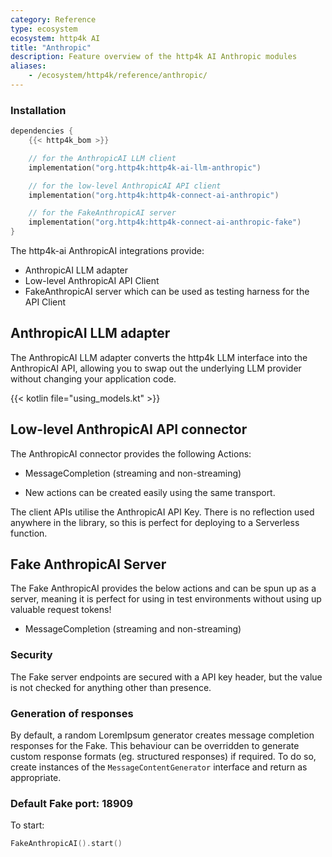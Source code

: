 ```yaml
---
category: Reference
type: ecosystem
ecosystem: http4k AI
title: "Anthropic"
description: Feature overview of the http4k AI Anthropic modules
aliases:
    - /ecosystem/http4k/reference/anthropic/
---
```


### Installation

```kotlin
dependencies {
    {{< http4k_bom >}}

    // for the AnthropicAI LLM client
    implementation("org.http4k:http4k-ai-llm-anthropic")

    // for the low-level AnthropicAI API client
    implementation("org.http4k:http4k-connect-ai-anthropic")

    // for the FakeAnthropicAI server
    implementation("org.http4k:http4k-connect-ai-anthropic-fake")
}
```

The http4k-ai AnthropicAI integrations provide:

- AnthropicAI LLM adapter
- Low-level AnthropicAI API Client
- FakeAnthropicAI server which can be used as testing harness for the API Client 

## AnthropicAI LLM adapter

The AnthropicAI LLM adapter converts the http4k LLM interface into the AnthropicAI API, allowing you to swap out 
the underlying LLM provider without changing your application code.

{{< kotlin file="using_models.kt" >}}

## Low-level AnthropicAI API connector

The AnthropicAI connector provides the following Actions:

- MessageCompletion (streaming and non-streaming)

* New actions can be created easily using the same transport.

The client APIs utilise the AnthropicAI API Key. There is no reflection used anywhere in the library, so
this is perfect for deploying to a Serverless function.

## Fake AnthropicAI Server

The Fake AnthropicAI provides the below actions and can be spun up as a server, meaning it is perfect for using in test
environments without using up valuable request tokens!

- MessageCompletion (streaming and non-streaming)

### Security

The Fake server endpoints are secured with a API key header, but the value is not checked for anything other than presence.

### Generation of responses

By default, a random LoremIpsum generator creates message completion responses for the Fake. This behaviour can be
overridden to generate custom response formats (eg. structured responses) if required. To do so, create instances of
the `MessageContentGenerator` interface and return as appropriate.

### Default Fake port: 18909

To start:

```kotlin
FakeAnthropicAI().start()
```
